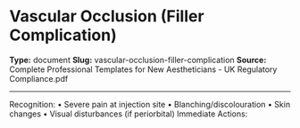 # Vascular Occlusion (Filler Complication)

**Type:** document
**Slug:** vascular-occlusion-filler-complication
**Source:** Complete Professional Templates for New Aestheticians - UK Regulatory Compliance.pdf

---

Recognition:
• Severe pain at injection site
• Blanching/discolouration
• Skin changes
• Visual disturbances (if periorbital)
Immediate Actions: